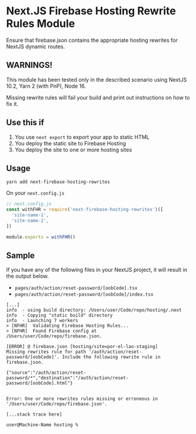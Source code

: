 # Next.JS Firebase Hosting Rewrite Rules Module

Ensure that firebase.json contains the appropriate hosting rewrites for NextJS dynamic routes.

## WARNINGS!

This module has been tested only in the described scenario using NextJS 10.2, Yarn 2 (with PnP), Node 16.

Missing rewrite rules will fail your build and print out instructions on how to fix it.

## Use this if

1. You use `next export` to export your app to static HTML
1. You deploy the static site to Firebase Hosting
1. You deploy the site to one or more hosting sites

## Usage

```
yarn add next-firebase-hosting-rewrites
```

On your `next.config.js`

```js
// next.config.js
const withFHR = require('next-firebase-hosting-rewrites')([
  'site-name-1',
  'site-name-2',
])

module.exports = withFHR()
```

## Sample

If you have any of the following files in your NextJS project, it will result in the output below.

- `pages/auth/action/reset-password/[oobCode].tsx`
- `pages/auth/action/reset-password/[oobCode]/index.tsx`

```
[...]
info  - using build directory: /Users/user/Code/repo/hosting/.next
info  - Copying "static build" directory
info  - Launching 7 workers
> [NFHR]  Validating Firebase Hosting Rules...
> [NFHR]  Found Firebase config at /Users/user/Code/repo/firebase.json.

[ERROR] @ firebase.json [hosting/site=por-el-lao-staging]
Missing rewrites rule for path '/auth/action/reset-password/[oobCode]'. Include the following rewrite rule in firebase.json.

{"source":"/auth/action/reset-password/*","destination":"/auth/action/reset-password/[oobCode].html"}


Error: One or more rewrites rules missing or erroneous in '/Users/user/Code/repo/firebase.json'.

[...stack trace here]

user@Machine-Name hosting %
```
